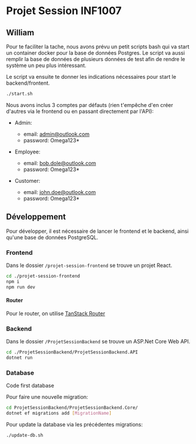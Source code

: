 # Projet Session INF1007

## William

Pour te faciliter la tache, nous avons prévu un petit scripts bash qui va start un container docker
pour la base de données Postgres. Le script va aussi remplir la base de données de plusieurs données
de test afin de rendre le système un peu plus intéressant.

Le script va ensuite te donner les indications nécessaires pour start le backend/frontent.

```bash
./start.sh
```

Nous avons inclus 3 comptes par défauts (rien t'empêche d'en créer d'autres via le frontend ou
en passant directement par l'API):

- Admin:

  - email: admin@outlook.com
  - password: Omega123\*

- Employee:

  - email: bob.dole@outlook.com
  - password: Omega123\*

- Customer:
  - email: john.doe@outlook.com
  - password: Omega123\*

## Développement

Pour développer, il est nécessaire de lancer le frontend et le backend, ainsi qu'une base de données PostgreSQL.

### Frontend

Dans le dossier `/projet-session-frontend` se trouve un projet React.

```bash
cd ./projet-session-frontend
npm i
npm run dev
```

#### Router

Pour le router, on utilise [TanStack Router](https://tanstack.com/router/latest/docs/framework/react/overview)

### Backend

Dans le dossier `/ProjetSessionBackend` se trouve un ASP.Net Core Web API.

```bash
cd ./ProjetSessionBackend/ProjetSessionBackend.API
dotnet run
```

### Database

Code first database

Pour faire une nouvelle migration:

```bash
cd ProjetSessionBackend/ProjetSessionBackend.Core/
dotnet ef migrations add [MigrationName]
```

Pour update la database via les précédentes migrations:

```bash
./update-db.sh
```
